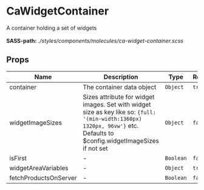 # CaWidgetContainer

A container holding a set of widgets<br><br> **SASS-path:** _./styles/components/molecules/ca-widget-container.scss_

## Props

<!-- @vuese:CaWidgetContainer:props:start -->
|Name|Description|Type|Required|Default|
|---|---|---|---|---|
|container|The container data object|`Object`|`true`|-|
|widgetImageSizes|Sizes attribute for widget images. Set with widget size as key like so: `{full: '(min-width:1360px) 1320px, 96vw'}` etc. Defaults to $config.widgetImageSizes if not set|`Object`|`false`|null|
|isFirst|-|`Boolean`|`false`|false|
|widgetAreaVariables|-|`Object`|`true`|-|
|fetchProductsOnServer|-|`Boolean`|`false`|false|

<!-- @vuese:CaWidgetContainer:props:end -->


